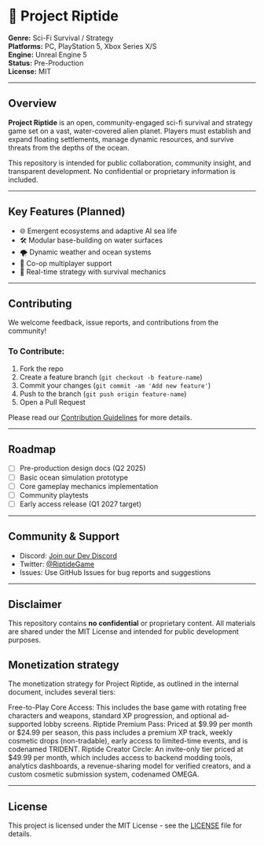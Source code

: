 # 🌊 Project Riptide

**Genre:** Sci-Fi Survival / Strategy  
**Platforms:** PC, PlayStation 5, Xbox Series X/S  
**Engine:** Unreal Engine 5  
**Status:** Pre-Production  
**License:** MIT

---

## Overview

**Project Riptide** is an open, community-engaged sci-fi survival and strategy game set on a vast, water-covered alien planet. Players must establish and expand floating settlements, manage dynamic resources, and survive threats from the depths of the ocean.

This repository is intended for public collaboration, community insight, and transparent development. No confidential or proprietary information is included.

---

## Key Features (Planned)

- 🌐 Emergent ecosystems and adaptive AI sea life  
- 🛠️ Modular base-building on water surfaces  
- 🌪️ Dynamic weather and ocean systems  
- 👥 Co-op multiplayer support  
- 🧠 Real-time strategy with survival mechanics

---

## Contributing

We welcome feedback, issue reports, and contributions from the community!

### To Contribute:
1. Fork the repo
2. Create a feature branch (`git checkout -b feature-name`)
3. Commit your changes (`git commit -am 'Add new feature'`)
4. Push to the branch (`git push origin feature-name`)
5. Open a Pull Request

Please read our [Contribution Guidelines](CONTRIBUTING.md) for more details.

---

## Roadmap

- [ ] Pre-production design docs (Q2 2025)
- [ ] Basic ocean simulation prototype
- [ ] Core gameplay mechanics implementation
- [ ] Community playtests
- [ ] Early access release (Q1 2027 target)

---

## Community & Support

- Discord: [Join our Dev Discord](https://discord.gg/placeholder)
- Twitter: [@RiptideGame](https://twitter.com/placeholder)
- Issues: Use GitHub Issues for bug reports and suggestions

---

## Disclaimer

This repository contains **no confidential** or proprietary content. All materials are shared under the MIT License and intended for public development purposes.

## Monetization strategy

The monetization strategy for Project Riptide, as outlined in the internal document, includes several tiers:

Free-to-Play Core Access: This includes the base game with rotating free characters and weapons, standard XP progression, and optional ad-supported lobby screens.
Riptide Premium Pass: Priced at $9.99 per month or $24.99 per season, this pass includes a premium XP track, weekly cosmetic drops (non-tradable), early access to limited-time events, and is codenamed TRIDENT.
Riptide Creator Circle: An invite-only tier priced at $49.99 per month, which includes access to backend modding tools, analytics dashboards, a revenue-sharing model for verified creators, and a custom cosmetic submission system, codenamed OMEGA.

---

## License

This project is licensed under the MIT License - see the [LICENSE](LICENSE) file for details.
